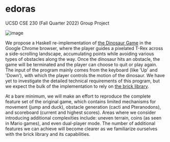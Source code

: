 # edoras
UCSD CSE 230 (Fall Quarter 2022) Group Project

![image](https://user-images.githubusercontent.com/37025108/200975468-7ba7b82c-067f-431c-84ff-d1515ca37902.png)


We propose a Haskell re-implementation of [the Dinosaur Game](https://en.wikipedia.org/wiki/Dinosaur_Game)
in the Google Chrome browser, where the player guides a pixelated T-Rex across a side-scrolling landscape, accumulating
points while avoiding various types of obstacles along the way.
Once the dinosaur hits an obstacle, the game will be terminated and the player can choose to quit or play again.
The input of the program mainly comes from the keyboard (like 'Up' and 'Down'), with which the player controls the motion of the dinosaur.
We have yet to investigate the detailed technical requirements of this program, but we expect the bulk of the implementation
to rely on [the brick library](https://github.com/jtdaugherty/brick/).

At a bare minimum, we will make an effort to reproduce the complete feature set of the original game,
which contains limited mechanisms for movement (jump and duck), obstacle generation (cacti and Pteranodons), and scoreboard (current and highest scores).
Areas where we consider introducing additional complexities include: uneven terrain, coins (as seen in Mario games),
and even dual-player mode. The number of additional features we can achieve will become clearer as we familiarize
ourselves with the brick library and its capabilities.
